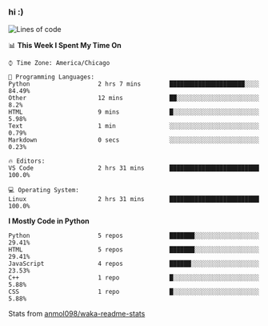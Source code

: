 ### hi :)

<!--START_SECTION:waka-->
![Lines of code](https://img.shields.io/badge/From%20Hello%20World%20I%27ve%20Written-773517%20lines%20of%20code-blue)

📊 **This Week I Spent My Time On** 

```text
⌚︎ Time Zone: America/Chicago

💬 Programming Languages: 
Python                   2 hrs 7 mins        █████████████████████░░░░   84.49% 
Other                    12 mins             ██░░░░░░░░░░░░░░░░░░░░░░░   8.2% 
HTML                     9 mins              █░░░░░░░░░░░░░░░░░░░░░░░░   5.98% 
Text                     1 min               ░░░░░░░░░░░░░░░░░░░░░░░░░   0.79% 
Markdown                 0 secs              ░░░░░░░░░░░░░░░░░░░░░░░░░   0.23%

🔥 Editors: 
VS Code                  2 hrs 31 mins       █████████████████████████   100.0%

💻 Operating System: 
Linux                    2 hrs 31 mins       █████████████████████████   100.0%

```

**I Mostly Code in Python** 

```text
Python                   5 repos             ███████░░░░░░░░░░░░░░░░░░   29.41% 
HTML                     5 repos             ███████░░░░░░░░░░░░░░░░░░   29.41% 
JavaScript               4 repos             ██████░░░░░░░░░░░░░░░░░░░   23.53% 
C++                      1 repo              █░░░░░░░░░░░░░░░░░░░░░░░░   5.88% 
CSS                      1 repo              █░░░░░░░░░░░░░░░░░░░░░░░░   5.88%

```



<!--END_SECTION:waka-->

Stats from [anmol098/waka-readme-stats](https://github.com/anmol098/waka-readme-stats)